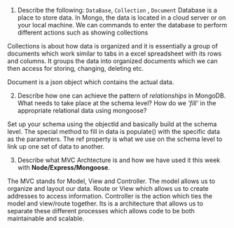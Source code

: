 1. Describe the following: `DataBase`, `Collection` , `Document`
Database is a place to store data. In Mongo, the data is located in a cloud server or on your local machine. We can commands to enter the database to perform different actions such as showing collections

Collections is about how data is organized and it is essentially a group of documents which work similar to tabs in a excel spreadsheet with its rows and columns. It groups the data into organized documents which we can then access for storing, changing, deleting etc. 

Document is a json object which contains the actual data.

2. Describe how one can achieve the pattern of _relationships_ in   MongoDB. What needs to take place at the schema level? How do we _'fill'_ in the appropriate relational data using mongoose?

Set up your schema using the objectId and basically build at the schema level. The special method to fill in data is populate() with the specific data as the parameters. The ref property is what we use on the schema level to link up one set of data to another. 

3. Describe what MVC Archtecture is and how we have used it this week with **Node/Express/Mongoose**.

The MVC stands for Model, View and Controller. The model allows us to organize and layout our data. Route or View which allows us to create addresses to access information. Controller is the action which ties the model and view/route together. Its is a architecture that allows us to separate these different processes which allows code to be both maintainable and scalable. 